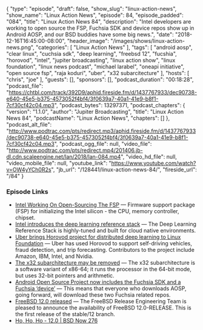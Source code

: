 {
  "type": "episode",
  "draft": false,
  "show_slug": "linux-action-news",
  "show_name": "Linux Action News",
  "episode": 84,
  "episode_padded": "084",
  "title": "Linux Action News 84",
  "description": "Intel developers are working to open source the FSP, Fuchsia SDK and device repos show up in Android AOSP, and our BSD buddies have some big news.",
  "date": "2018-12-16T16:45:00-08:00",
  "header_image": "/images/shows/linux-action-news.png",
  "categories": [
    "Linux Action News"
  ],
  "tags": [
    "android aosp",
    "clear linux",
    "cuchsia sdk",
    "deep learning",
    "freebsd 12",
    "fucshia",
    "horovod",
    "intel",
    "jupiter broadcasting",
    "linux action show",
    "linux foundation",
    "linux news podcast",
    "michael larabel",
    "oneapi initiative",
    "open source fsp",
    "raja koduri",
    "uber",
    "x32 subarcitecture"
  ],
  "hosts": [
    "chris",
    "joe"
  ],
  "guests": [],
  "sponsors": [],
  "podcast_duration": "00:18:28",
  "podcast_file": "https://chtbl.com/track/392D9/aphid.fireside.fm/d/1437767933/dec90738-e640-45e5-b375-4573052f4bf4/3f0639a7-40a1-41e9-b8f1-7cf30cf42c04.mp3",
  "podcast_bytes": 13297371,
  "podcast_chapters": {
    "version": "1.1.0",
    "author": "Jupiter Broadcasting",
    "title": "Linux Action News 84",
    "podcastName": "Linux Action News",
    "chapters": []
  },
  "podcast_alt_file": "http://www.podtrac.com/pts/redirect.mp3/aphid.fireside.fm/d/1437767933/dec90738-e640-45e5-b375-4573052f4bf4/3f0639a7-40a1-41e9-b8f1-7cf30cf42c04.mp3",
  "podcast_ogg_file": null,
  "video_file": "http://www.podtrac.com/pts/redirect.mp4/201406.jb-dl.cdn.scaleengine.net/lan/2018/lan-084.mp4",
  "video_hd_file": null,
  "video_mobile_file": null,
  "youtube_link": "https://www.youtube.com/watch?v=OW4yYCh0R2s",
  "jb_url": "/128441/linux-action-news-84/",
  "fireside_url": "/84"
}


### Episode Links

  * [Intel Working On Open-Sourcing The FSP](https://www.phoronix.com/scan.php?page=news_item&px=Intel-Open-Source-FSP-Likely "Intel Working On Open-Sourcing The FSP") — Firmware support package (FSP) for initializing the Intel silicon - the CPU, memory controller, chipset.
  * [Intel introduces the deep learning reference stack](https://01.org/blogs/imad/2018/intel-introduces-deep-learning-reference-stack "Intel introduces the deep learning reference stack") — The Deep Learning Reference Stack is highly-tuned and built for cloud native environments. 
  * [Uber brings Horovod project for distributed deep learning to Linux Foundation](https://venturebeat.com/2018/12/13/uber-and-linux-foundation-launch-horovod-project-for-distributed-deep-learning/ "Uber brings Horovod project for distributed deep learning to Linux Foundation") — Uber has used Horovod to support self-driving vehicles, fraud detection, and trip forecasting. Contributors to the project include Amazon, IBM, Intel, and Nvidia.
  * [The x32 subarchitecture may be removed](https://lwn.net/Articles/774734/ "The x32 subarchitecture may be removed") — The x32 subarchitecture is a software variant of x86-64; it runs the processor in the 64-bit mode, but uses 32-bit pointers and arithmetic.
  * [Android Open Source Project now includes the Fuchsia SDK and a Fuchsia ‘device’](https://9to5google.com/2018/12/11/aosp-fuchsia-sdk-device/ "Android Open Source Project now includes the Fuchsia SDK and a Fuchsia ‘device’") — This means that everyone who downloads AOSP, going forward, will download these two Fuchsia related repos.
  * [FreeBSD 12.0 released](https://www.freebsd.org/releases/12.0R/announce.html "FreeBSD 12.0 released") — The FreeBSD Release Engineering Team is pleased to announce the availability of FreeBSD 12.0-RELEASE. This is the first release of the stable/12 branch.
  * [Ho, Ho, Ho - 12.0 | BSD Now 276](https://www.jupiterbroadcasting.com/128421/ho-ho-ho-12-0-bsd-now-276/ "Ho, Ho, Ho - 12.0 | BSD Now 276")


